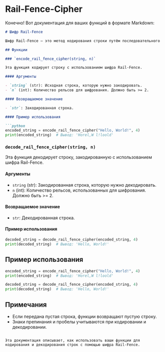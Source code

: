 # Rail-Fence-Cipher

Конечно! Вот документация для ваших функций в формате Markdown:

```markdown
# Шифр Rail-Fence

Шифр Rail-Fence — это метод кодирования строки путём последовательного размещения каждого символа по диагонали вдоль набора «рельсов». Этот шифр используется для перестановки символов строки, что делает её нечитаемой без знания ключа (количества рельсов).

## Функции

### `encode_rail_fence_cipher(string, n)`

Эта функция кодирует строку с использованием шифра Rail-Fence.

#### Аргументы

- `string` (str): Исходная строка, которую нужно закодировать.
- `n` (int): Количество рельсов для шифрования. Должно быть >= 2.

#### Возвращаемое значение

- `str`: Закодированная строка.

#### Пример использования

```python
encoded_string = encode_rail_fence_cipher("Hello, World!", 4)
print(encoded_string)  # Вывод: 'Horel,W l!loold'
```

### `decode_rail_fence_cipher(string, n)`

Эта функция декодирует строку, закодированную с использованием шифра Rail-Fence.

#### Аргументы

- `string` (str): Закодированная строка, которую нужно декодировать.
- `n` (int): Количество рельсов, использованных для шифрования. Должно быть >= 2.

#### Возвращаемое значение

- `str`: Декодированная строка.

#### Пример использования

```python
decoded_string = decode_rail_fence_cipher(encoded_string, 4)
print(decoded_string)  # Вывод: 'Hello, World!'
```

## Пример использования

```python
encoded_string = encode_rail_fence_cipher("Hello, World!", 4)
print(encoded_string)  # Вывод: 'Horel,W l!loold'

decoded_string = decode_rail_fence_cipher(encoded_string, 4)
print(decoded_string)  # Вывод: 'Hello, World!'
```

## Примечания

- Если передана пустая строка, функции возвращают пустую строку.
- Знаки препинания и пробелы учитываются при кодировании и декодировании.
```

Эта документация описывает, как использовать ваши функции для кодирования и декодирования строк с помощью шифра Rail-Fence.
